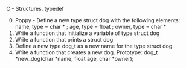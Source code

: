 C - Structures, typedef

0. Poppy - Define a new type struct dog with the following elements: name, type = char * ; age, type = float ; owner, type = char *
1. Write a function that initialize a variable of type struct dog
2. Write a function that prints a struct dog
3. Define a new type dog_t as a new name for the type struct dog.
4. Write a function that creates a new dog. Prototype: dog_t *new_dog(char *name, float age, char *owner);

